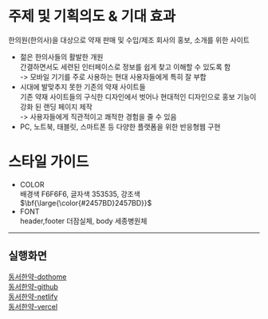 # 주제 및 기획의도 & 기대 효과
한의원(한의사)을 대상으로 약재 판매 및 수입/제조 회사의 홍보, 소개를 위한 사이트
- 젊은 한의사들의 활발한 개원  
간결하면서도 세련된 인터페이스로 정보를 쉽게 찾고 이해할 수 있도록 함    
-> 모바일 기기를 주로 사용하는 현대 사용자들에게 특히 잘 부합
- 시대에 발맞추지 못한 기존의 약재 사이트들  
기존 약재 사이트들의 구식한 디자인에서 벗어나 현대적인 디자인으로 홍보 기능이 강화 된 랜딩 페이지 제작    
-> 사용자들에게 직관적이고 쾌적한 경험을 줄 수 있음
- PC, 노트북, 태블릿, 스마트폰 등 다양한 플랫폼을 위한 반응형웹 구현
# 스타일 가이드
- COLOR  
배경색 F6F6F6, 글자색 353535, 강조색 $\bf{\large{\color{#2457BD}2457BD}}$
- FONT  
header,footer 더잠실체, body 세종병원체
---
## 실행화면
[동서한약-dothome](http://koinonia.dothome.co.kr/ds-prj/index.html)  
[동서한약-github](https://koinoniays2.github.io/DongSeo-web/)  
[동서한약-netlify](https://fanciful-cassata-62883f.netlify.app/)  
[동서한약-vercel](https://dong-seo-web.vercel.app/)  
